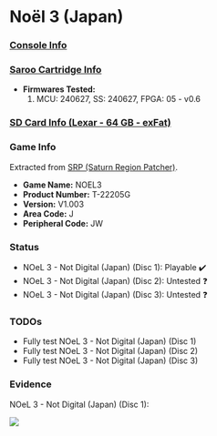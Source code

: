 # Noël 3 (Japan)

### [Console Info](../../../../../Info/Consoles/VA13/README.md)

### [Saroo Cartridge Info](../../../../../Info/Cartridges/RetroGameParadiseStore/1.32F/README.md)

- <b>Firmwares Tested:</b>
  1. MCU: 240627, SS: 240627, FPGA: 05 - v0.6

### [SD Card Info (Lexar - 64 GB - exFat)](../../../../../Info/SdCards/Lexar/64GB/exfat/README.md)

### Game Info

Extracted from [SRP (Saturn Region Patcher)](https://segaxtreme.net/resources/saturn-region-patcher.81/download).

- <b>Game Name:</b> NOEL3
- <b>Product Number:</b> T-22205G
- <b>Version:</b> V1.003
- <b>Area Code:</b> J
- <b>Peripheral Code:</b> JW

### Status

- NOeL 3 - Not Digital (Japan) (Disc 1): Playable :heavy_check_mark:
- NOeL 3 - Not Digital (Japan) (Disc 2): Untested :question:
- NOeL 3 - Not Digital (Japan) (Disc 3): Untested :question:

### TODOs

- Fully test NOeL 3 - Not Digital (Japan) (Disc 1)
- Fully test NOeL 3 - Not Digital (Japan) (Disc 2)
- Fully test NOeL 3 - Not Digital (Japan) (Disc 3)

### Evidence

NOeL 3 - Not Digital (Japan) (Disc 1):

[![](https://img.youtube.com/vi/Npo77r3TntQ/0.jpg)](https://www.youtube.com/watch?v=Npo77r3TntQ)
